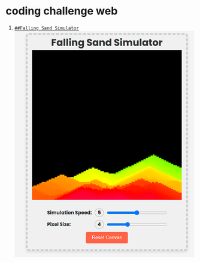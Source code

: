 # coding challenge web

1. [`##Falling Sand Simulator`](faliing_sand_simulator/)
![Falling Sand Simulator Screenshot](faliing_sand_simulator/assets/screenshot.png)
